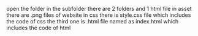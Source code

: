 open the folder
in the subfolder there are 2 folders and 1 html file
in asset there are .png files of website
in css there is style.css file which includes the code of css
the third one is .html file named as index.html which includes the code of html
